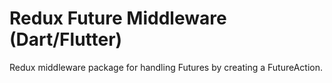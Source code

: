 # Redux Future Middleware (Dart/Flutter)

Redux middleware package for handling Futures by creating a FutureAction.
